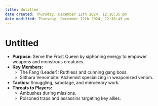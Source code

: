 ```yaml
---
title: Untitled
date created: Thursday, December 12th 2024, 12:16:35 pm
date modified: Thursday, December 12th 2024, 12:16:43 pm
---
```

# Untitled
- **Purpose:** Serve the Frost Queen by siphoning energy to empower weapons and monstrous creatures.
- **Key Members:**
    - The Fang (Leader): Ruthless and cunning gang boss.
    - Slithara Venombite: Alchemist specializing in weaponized venom.
- **Tactics:** Smuggling, sabotage, and mercenary work.
- **Threats to Players:**
    - Ambushes during missions.
    - Poisoned traps and assassins targeting key allies.